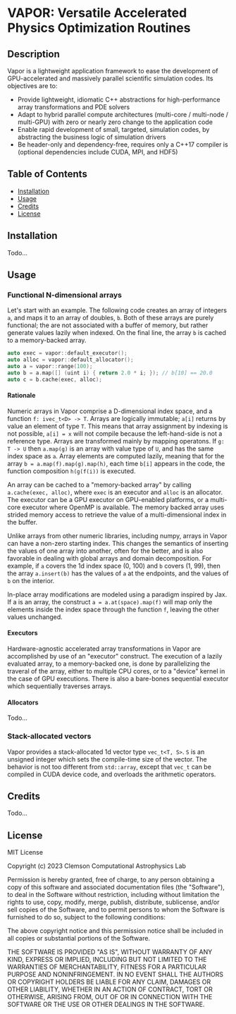 # VAPOR: Versatile Accelerated Physics Optimization Routines

## Description

Vapor is a lightweight application framework to ease the development of
GPU-accelerated and massively parallel scientific simulation codes. Its
objectives are to:

- Provide lightweight, idiomatic C++ abstractions for high-performance array
  transformations and PDE solvers
- Adapt to hybrid parallel compute architectures (multi-core / multi-node /
  multi-GPU) with zero or nearly zero change to the application code
- Enable rapid development of small, targeted, simulation codes, by
  abstracting the business logic of simulation drivers
- Be header-only and dependency-free, requires only a C++17 compiler is
  (optional dependencies include CUDA, MPI, and HDF5)

## Table of Contents

- [Installation](#installation)
- [Usage](#usage)
- [Credits](#credits)
- [License](#license)

## Installation

Todo...

## Usage

### Functional N-dimensional arrays

Let's start with an example. The following code creates an array of integers `a`,
and maps it to an array of doubles, `b`. Both of these arrays are purely functional;
the are not associated with a buffer of memory, but rather generate values lazily
when indexed. On the final line, the array `b` is cached to a memory-backed array.

```c++
auto exec = vapor::default_executor();
auto alloc = vapor::default_allocator();
auto a = vapor::range(100);
auto b = a.map([] (uint i) { return 2.0 * i; }); // b[10] == 20.0
auto c = b.cache(exec, alloc);
```

#### Rationale

Numeric arrays in Vapor comprise a D-dimensional index space, and a function
`f: ivec_t<D> -> T`. Arrays are logically immutable; `a[i]` returns by value
an element of type `T`. This means that array assignment by indexing is not
possible, `a[i] = x` will not compile because the left-hand-side is not a
reference type. Arrays are transformed mainly by mapping operatons. If `g: T
-> U` then `a.map(g)` is an array with value type of `U`, and has the same
index space as `a`. Array elements are computed lazily, meaning that for the
array `b = a.map(f).map(g).map(h)`, each time `b[i]` appears in the code, the
function composition `h(g(f(i))` is executed.

An array can be cached to a "memory-backed array" by calling `a.cache(exec,
alloc)`, where `exec` is an executor and `alloc` is an allocator. The executor
can be a GPU executor on GPU-enabled platforms, or a multi-core executor where
OpenMP is available. The memory backed array uses strided memory access to
retrieve the value of a multi-dimensional index in the buffer.

Unlike arrays from other numeric libraries, including numpy, arrays in
Vapor can have a non-zero starting index. This changes the semantics of
inserting the values of one array into another, often for the better, and
is also favorable in dealing with global arrays and domain decomposition.
For example, if `a` covers the 1d index space (0, 100) and `b` covers (1, 99),
then the array `a.insert(b)` has the values of `a` at the endpoints, and the
values of `b` on the interior.

In-place array modifications are modeled using a paradigm inspired by Jax. If
a is an array, the construct `a = a.at(space).map(f)` will map only the
elements inside the index space through the function `f`, leaving the other
values unchanged.

#### Executors

Hardware-agnostic accelerated array transformations in Vapor are accomplished
by use of an "executor" construct. The execution of a lazily evaluated array,
to a memory-backed one, is done by parallelizing the traveral of the array,
either to multiple CPU cores, or to a "device" kernel in the case of GPU
executions. There is also a bare-bones sequential executor which sequentially
traverses arrays.

#### Allocators

Todo...

### Stack-allocated vectors

Vapor provides a stack-allocated 1d vector type `vec_t<T, S>`. `S` is an
unsigned integer which sets the compile-time size of the vector. The behavior
is not too different from `std::array`, except that `vec_t` can be compiled in
CUDA device code, and overloads the arithmetic operators.

## Credits

Todo...

## License

MIT License

Copyright (c) 2023 Clemson Computational Astrophysics Lab

Permission is hereby granted, free of charge, to any person obtaining a copy
of this software and associated documentation files (the "Software"), to deal
in the Software without restriction, including without limitation the rights
to use, copy, modify, merge, publish, distribute, sublicense, and/or sell
copies of the Software, and to permit persons to whom the Software is
furnished to do so, subject to the following conditions:

The above copyright notice and this permission notice shall be included in all
copies or substantial portions of the Software.

THE SOFTWARE IS PROVIDED "AS IS", WITHOUT WARRANTY OF ANY KIND, EXPRESS OR
IMPLIED, INCLUDING BUT NOT LIMITED TO THE WARRANTIES OF MERCHANTABILITY,
FITNESS FOR A PARTICULAR PURPOSE AND NONINFRINGEMENT. IN NO EVENT SHALL THE
AUTHORS OR COPYRIGHT HOLDERS BE LIABLE FOR ANY CLAIM, DAMAGES OR OTHER
LIABILITY, WHETHER IN AN ACTION OF CONTRACT, TORT OR OTHERWISE, ARISING FROM,
OUT OF OR IN CONNECTION WITH THE SOFTWARE OR THE USE OR OTHER DEALINGS IN THE
SOFTWARE.

